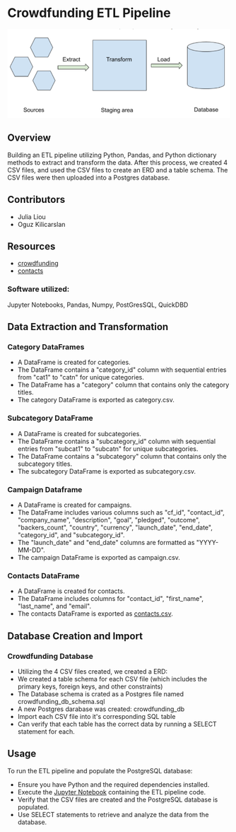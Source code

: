 # Crowdfunding ETL Pipeline

![ETLdiagram](Resources/etl_pic.png)

## Overview
Building an ETL pipeline utilizing Python, Pandas, and Python dictionary methods to extract and transform the data. After this process, we created 4 CSV files, and used the CSV files to create an ERD and a table schema. The CSV files were then uploaded into a Postgres database. 

## Contributors
- Julia Liou
- Oguz Kilicarslan

## Resources

- [crowdfunding](Resources/crowdfunding.xlsx)
- [contacts](Resources/contacts.xlsx)

### Software utilized:
Jupyter Notebooks, Pandas, Numpy, PostGresSQL, QuickDBD

## Data Extraction and Transformation

### Category DataFrames
- A DataFrame is created for categories.
- The DataFrame contains a "category_id" column with sequential entries from "cat1" to "catn" for unique categories.
- The DataFrame has a "category" column that contains only the category titles.
- The category DataFrame is exported as category.csv.

### Subcategory DataFrame
- A DataFrame is created for subcategories.
- The DataFrame contains a "subcategory_id" column with sequential entries from "subcat1" to "subcatn" for unique subcategories.
- The DataFrame contains a "subcategory" column that contains only the subcategory titles.
- The subcategory DataFrame is exported as subcategory.csv.

### Campaign Dataframe 
- A DataFrame is created for campaigns.
- The DataFrame includes various columns such as "cf_id", "contact_id", "company_name", "description", "goal", "pledged", "outcome", "backers_count", "country", "currency", "launch_date", "end_date", "category_id", and "subcategory_id".
- The "launch_date" and "end_date" columns are formatted as "YYYY-MM-DD".
- The campaign DataFrame is exported as campaign.csv.

### Contacts DataFrame
- A DataFrame is created for contacts.
- The DataFrame includes columns for "contact_id", "first_name", "last_name", and "email".
- The contacts DataFrame is exported as [contacts.csv](Resources/contacts.csv).

## Database Creation and Import
### Crowdfunding Database
- Utilizing the 4 CSV files created, we created a ERD:
- We created a table schema for each CSV file (which includes the primary keys, foreign keys, and other constraints)
- The Database schema is crated as a Postgres file named crowdfunding_db_schema.sql 
- A new Postgres darabase was created: crowdfunding_db
- Import each CSV file into it's corresponding SQL table
- Can verify that each table has the correct data by running a SELECT statement for each.

## Usage
To run the ETL pipeline and populate the PostgreSQL database:

- Ensure you have Python and the required dependencies installed.
- Execute the [Jupyter Notebook](ETL_Mini_Project_JLiou_OKilicarslan.ipynb.ipynb) containing the ETL pipeline code.
- Verify that the CSV files are created and the PostgreSQL database is populated.
- Use SELECT statements to retrieve and analyze the data from the database.